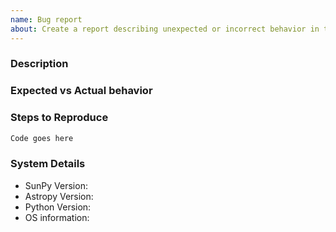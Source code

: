 ```yaml
---
name: Bug report
about: Create a report describing unexpected or incorrect behavior in this package
---
```


<!--
We know asking good questions takes effort, and we appreciate your time.
Thank you.

Please be aware that everyone has to follow our code of conduct:
https://sunpy.org/coc

These comments are hidden when you submit this github issue.

Please have a search on our GitHub repository to see if a similar issue has already been posted.
If a similar issue is closed, have a quick look to see if you are satisfied by the resolution.
If not please go ahead and open an issue!
-->

### Description

<!--
Provide a general description of the bug.
-->

### Expected vs Actual behavior

<!--
What did you expect to happen.

What actually happened.
Was the output confusing or poorly described?
-->

### Steps to Reproduce

<!--
Please include code that reproduces the issue whenever possible.
The best reproductions are self-contained scripts with minimal dependencies.
-->

```python
Code goes here
```

### System Details

<!--
We need to know the the package version you are using.
We provide a short function in sunpy (``sunpy.util.system_info()``) that will provide most of the below information.
-->

- SunPy Version:
- Astropy Version:
- Python Version:
- OS information:

